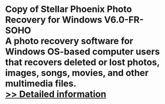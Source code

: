 # Copy of Stellar Phoenix Photo Recovery for Windows V6.0-FR-SOHO<br />A photo recovery software for Windows OS-based computer users that recovers deleted or lost photos, images, songs, movies, and other multimedia files.<br />[>> Detailed information](https://secure.element5.com/esales/product.html?productid=300736219&affiliateid=200057808)